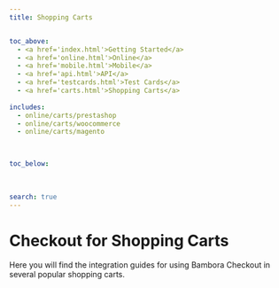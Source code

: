 ```yaml
---
title: Shopping Carts


toc_above:
  - <a href='index.html'>Getting Started</a>
  - <a href='online.html'>Online</a>
  - <a href='mobile.html'>Mobile</a>
  - <a href='api.html'>API</a>
  - <a href='testcards.html'>Test Cards</a>
  - <a href='carts.html'>Shopping Carts</a>
  
includes:
  - online/carts/prestashop
  - online/carts/woocommerce
  - online/carts/magento


  
toc_below:
  
  
  
search: true
---
```

# Checkout for Shopping Carts
Here you will find the integration guides for using Bambora Checkout in several popular shopping carts.